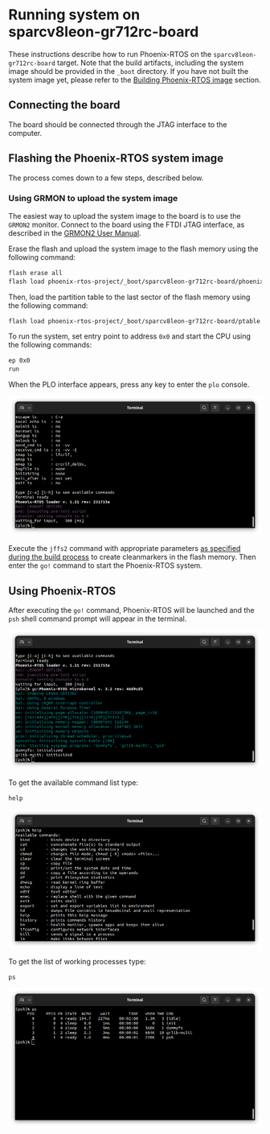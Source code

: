 # Running system on <nobr>sparcv8leon-gr712rc-board</nobr>

These instructions describe how to run Phoenix-RTOS on the `sparcv8leon-gr712rc-board` target. Note that the build
artifacts, including the system image should be provided in the `_boot` directory. If you have not built the system
image yet, please refer to the [Building Phoenix-RTOS image](../building/index.md) section.

## Connecting the board

The board should be connected through the JTAG interface to the computer.

## Flashing the Phoenix-RTOS system image

The process comes down to a few steps, described below.

### Using GRMON to upload the system image

The easiest way to upload the system image to the board is to use the `GRMON2` monitor. Connect to the board using the
FTDI JTAG interface, as described in the [GRMON2 User Manual](https://www.gaisler.com/doc/grmon2.pdf).

Erase the flash and upload the system image to the flash memory using the following command:

```bash
flash erase all
flash load phoenix-rtos-project/_boot/sparcv8leon-gr712rc-board/phoenix.disk 0x0
```

Then, load the partition table to the last sector of the flash memory using the following command:

```bash
flash load phoenix-rtos-project/_boot/sparcv8leon-gr712rc-board/ptable.img 0x7f0000
```

To run the system, set entry point to address `0x0` and start the CPU using the following commands:

```bash
ep 0x0
run
```

When the PLO interface appears, press any key to enter the `plo` console.

![Image](../_static/images/quickstart/gr712rc-plo.png)

<!-- markdownlint-disable -->
Execute the `jffs2` command with appropriate parameters
[as specified during the build process](https://github.com/phoenix-rtos/phoenix-rtos-project/blob/3030c9bf06b0abd6c2b9b160bb305b636ac2ba1e/_targets/sparcv8leon/gr712rc/build.project#L84)
to create cleanmarkers in the flash memory. Then enter the `go!` command to start the Phoenix-RTOS system.
<!-- markdownlint-enable -->

## Using Phoenix-RTOS

After executing the `go!` command, Phoenix-RTOS will be launched and the `psh` shell command prompt will appear in the
terminal.

![Image](../_static/images/quickstart/gr712rc-start.png)

To get the available command list type:

```console
help
```

![Image](../_static/images/quickstart/gr712rc-help.png)

To get the list of working processes type:

```console
ps
```

![Image](../_static/images/quickstart/gr712rc-ps.png)
